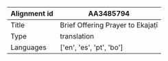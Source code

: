 |Alignment id | AA3485794
| --- | --- 
|Title | Brief Offering Prayer to Ekajaṭī 
|Type | translation
|Languages | ['en', 'es', 'pt', 'bo']